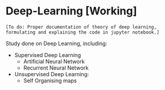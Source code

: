 # Deep-Learning [Working]
```
[To do: Proper documentation of theory of deep learning,
formulating and explaining the code in jupyter notebook.]
```
Study done on Deep Learning, including:
  - Supervised Deep Learning
    - Artificial Neural Network
    - Recurrent Neural Network
  - Unsupervised Deep Learning:
    - Self Organising maps
 
